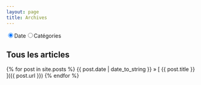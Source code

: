 ```yaml
---
layout: page
title: Archives
---
```


<form name="category_form">
  <div class="radio-group">
  <input type="radio" id="option-one" name="selector" checked><label for="option-one">Date</label><input type="radio" id="option-two" name="selector"><label for="option-two">Catégories</label>
  </div>
 </form>

<div id="ordered_by_categories" markdown="1" style="display: none;">

## User-Land

{% for post in site.posts %}
  {% for tag in post.tags %}
    {% if tag == "userland" %}
  {{ post.date | date_to_string }} &raquo; [ {{ post.title }} ]({{ post.url }})
    {% break %}
    {% endif %}
  {% endfor %}
{% endfor %}

## Kernel-Land

{% for post in site.posts %}
  {% for tag in post.tags %}
    {% if tag == "kernelland" %}
  {{ post.date | date_to_string }} &raquo; [ {{ post.title }} ]({{ post.url }})
    {% break %}
    {% endif %}
  {% endfor %}
{% endfor %}

## Active Directory

{% for post in site.posts %}
  {% for tag in post.tags %}
    {% if tag == "activedirectory" %}
  {{ post.date | date_to_string }} &raquo; [ {{ post.title }} ]({{ post.url }})
    {% break %}
    {% endif %}
  {% endfor %}
{% endfor %}

## Hardware

{% for post in site.posts %}
  {% for tag in post.tags %}
    {% if tag == "hardware" %}
  {{ post.date | date_to_string }} &raquo; [ {{ post.title }} ]({{ post.url }})
    {% break %}
    {% endif %}
  {% endfor %}
{% endfor %}

## Crypto

{% for post in site.posts %}
  {% for tag in post.tags %}
    {% if tag == "crypto" %}
  {{ post.date | date_to_string }} &raquo; [ {{ post.title }} ]({{ post.url }})
    {% break %}
    {% endif %}
  {% endfor %}
{% endfor %}

## Tutos

{% for post in site.posts %}
  {% for tag in post.tags %}
    {% if tag == "tuto" %}
  {{ post.date | date_to_string }} &raquo; [ {{ post.title }} ]({{ post.url }})
    {% break %}
    {% endif %}
  {% endfor %}
{% endfor %}

## Web

{% for post in site.posts %}
  {% for tag in post.tags %}
    {% if tag == "web" %}
  {{ post.date | date_to_string }} &raquo; [ {{ post.title }} ]({{ post.url }})
    {% break %}
    {% endif %}
  {% endfor %}
{% endfor %}

## CTF

{% for post in site.posts %}
  {% for tag in post.tags %}
    {% if tag == "CTF" %}
  {{ post.date | date_to_string }} &raquo; [ {{ post.title }} ]({{ post.url }})
    {% break %}
    {% endif %}
  {% endfor %}
{% endfor %}

## Autres

{% for post in site.posts %}
  {% for tag in post.tags %}
    {% if tag == "other" %}
  {{ post.date | date_to_string }} &raquo; [ {{ post.title }} ]({{ post.url }})
    {% break %}
    {% endif %}
  {% endfor %}
{% endfor %}

</div>
<div id="ordered_by_date" markdown="1">

## Tous les articles

{% for post in site.posts %}
  {{ post.date | date_to_string }} &raquo; [ {{ post.title }} ]({{ post.url }})
{% endfor %}

</div>

<script>
    var rad = document.category_form.selector;
    rad[0].onclick = function() {
      document.getElementById("ordered_by_categories").style.display = "none";
      document.getElementById("ordered_by_date").style.display = "block";
    };
    rad[1].onclick = function() {
      document.getElementById("ordered_by_date").style.display = "none";
      document.getElementById("ordered_by_categories").style.display = "block";
    };
</script>